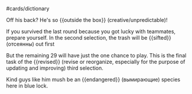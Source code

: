 #cards/dictionary 

Off his back?  He's so {{outside the box}} (creative/unpredictable)!

If you survived the last round because you got lucky with teammates, prepare yourself. In the second selection, the trash will be {{sifted}} (отсеянны) out first 

But the remaining 29 will have just the one chance to play. This is the final task of the {{revised}} (revise or reorganize, especially for the purpose of updating and improving) third selection.

Kind guys like him mush be an {{endangered}} (вымирающие) species here in blue lock.